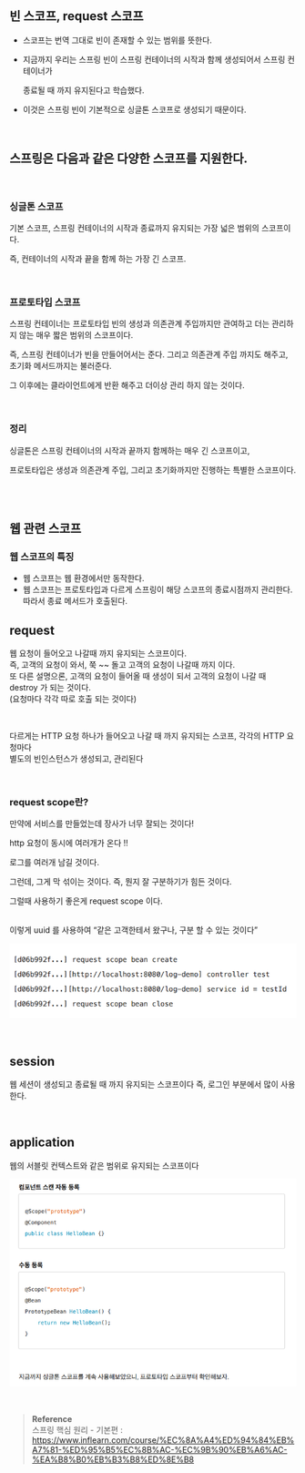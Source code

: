 ## 빈 스코프, request 스코프

- 스코프는 번역 그대로 빈이 존재할 수 있는 범위를 뜻한다.
- 지금까지 우리는 스프링 빈이 스프링 컨테이너의 시작과 함께 생성되어서 스프링 컨테이너가
    
    종료될 때 까지 유지된다고 학습했다. 
    
- 이것은 스프링 빈이 기본적으로 싱글톤 스코프로 생성되기 때문이다.

<br/>

## 스프링은 다음과 같은 다양한 스코프를 지원한다.

<br/>

### 싱글톤 스코프

기본 스코프, 스프링 컨테이너의 시작과 종료까지 유지되는 가장 넓은 범위의 스코프이다. 

즉, 컨테이너의 시작과 끝을 함께 하는 가장 긴 스코프.

<br/>

### 프로토타입 스코프

스프링 컨테이너는 프로토타입 빈의 생성과 의존관계 주입까지만 관여하고 더는 관리하지 않는 매우 짧은 범위의 스코프이다.

즉, 스프링 컨테이너가 빈을 만들어어서는 준다. 그리고 의존관계 주입 까지도 해주고, 초기화 메서드까지는 불러준다.

그 이후에는 클라이언트에게 반환 해주고 더이상  관리 하지 않는 것이다.

<br/>

### 정리

싱글톤은 스프링 컨테이너의 시작과 끝까지 함께하는 매우 긴 스코프이고, 

프로토타입은 생성과 의존관계 주입, 그리고 초기화까지만 진행하는 특별한 스코프이다.

<br/><br/>

## 웹 관련 스코프

### 웹 스코프의 특징

- 웹 스코프는 웹 환경에서만 동작한다.
- 웹 스코프는 프로토타입과 다르게 스프링이 해당 스코프의 종료시점까지 관리한다. <br/>따라서 종료 메서드가 호출된다.
    


## request

웹 요청이 들어오고 나갈때 까지 유지되는 스코프이다. <br/>즉, 고객의 요청이 와서, 쭉 ~~ 돌고 고객의 요청이 나갈때 까지 이다. <br/>또 다른 설명으론, 고객의 요청이 들어올 때 생성이 되서 고객의 요청이 나갈 때 destroy 가 되는 것이다. <br/>(요청마다 각각 따로 호출 되는 것이다)

<br/>

다르게는 HTTP 요청 하나가 들어오고 나갈 때 까지 유지되는 스코프, 각각의 HTTP 요청마다 <br/>별도의 빈인스턴스가 생성되고, 관리된다

<br/>

### request scope란?

만약에 서비스를 만들었는데 장사가 너무 잘되는 것이다!

http 요청이 동시에 여러개가 온다 !! 

로그를 여러개 남길 것이다.

그런데, 그게 막 섞이는 것이다. 즉, 뭔지 잘 구분하기가 힘든 것이다.

그럴때 사용하기 좋은게 request scope 이다.

<br/>이렇게 uuid 를 사용하여 “같은 고객한테서 왔구나, 구분 할 수 있는 것이다”

![이미지](/programming/img/스프링37.PNG)


<br/>

## session 

웹 세션이 생성되고 종료될 때 까지 유지되는 스코프이다 즉, 로그인 부분에서 많이 사용한다.

<br/>

## application 

웹의 서블릿 컨텍스트와 같은 범위로 유지되는 스코프이다

![이미지](/programming/img/스프링36.PNG)


<br/>

>**Reference** <br/>스프링 핵심 원리 - 기본편 : https://www.inflearn.com/course/%EC%8A%A4%ED%94%84%EB%A7%81-%ED%95%B5%EC%8B%AC-%EC%9B%90%EB%A6%AC-%EA%B8%B0%EB%B3%B8%ED%8E%B8
